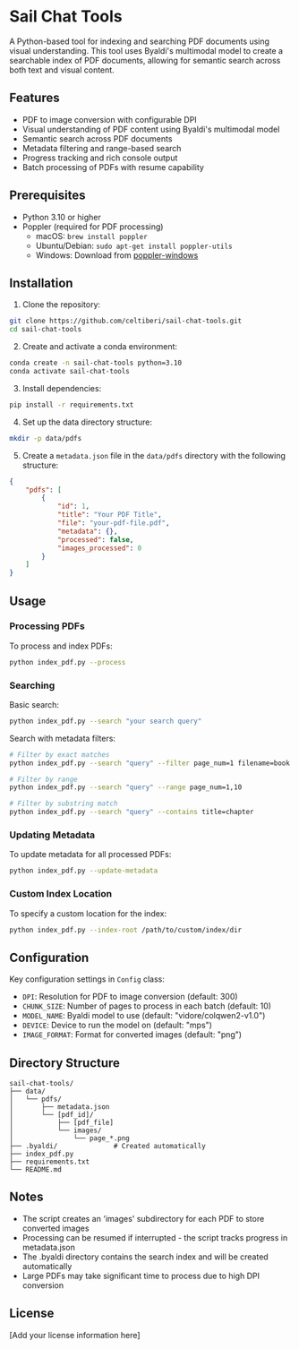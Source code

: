 # Sail Chat Tools

A Python-based tool for indexing and searching PDF documents using visual understanding. This tool uses Byaldi's multimodal model to create a searchable index of PDF documents, allowing for semantic search across both text and visual content.

## Features

- PDF to image conversion with configurable DPI
- Visual understanding of PDF content using Byaldi's multimodal model
- Semantic search across PDF documents
- Metadata filtering and range-based search
- Progress tracking and rich console output
- Batch processing of PDFs with resume capability

## Prerequisites

- Python 3.10 or higher
- Poppler (required for PDF processing)
  - macOS: `brew install poppler`
  - Ubuntu/Debian: `sudo apt-get install poppler-utils`
  - Windows: Download from [poppler-windows](http://blog.alivate.com.au/poppler-windows/)

## Installation

1. Clone the repository:
```bash
git clone https://github.com/celtiberi/sail-chat-tools.git
cd sail-chat-tools
```

2. Create and activate a conda environment:
```bash
conda create -n sail-chat-tools python=3.10
conda activate sail-chat-tools
```

3. Install dependencies:
```bash
pip install -r requirements.txt
```

4. Set up the data directory structure:
```bash
mkdir -p data/pdfs
```

5. Create a `metadata.json` file in the `data/pdfs` directory with the following structure:
```json
{
    "pdfs": [
        {
            "id": 1,
            "title": "Your PDF Title",
            "file": "your-pdf-file.pdf",
            "metadata": {},
            "processed": false,
            "images_processed": 0
        }
    ]
}
```

## Usage

### Processing PDFs

To process and index PDFs:
```bash
python index_pdf.py --process
```

### Searching

Basic search:
```bash
python index_pdf.py --search "your search query"
```

Search with metadata filters:
```bash
# Filter by exact matches
python index_pdf.py --search "query" --filter page_num=1 filename=book.pdf

# Filter by range
python index_pdf.py --search "query" --range page_num=1,10

# Filter by substring match
python index_pdf.py --search "query" --contains title=chapter
```

### Updating Metadata

To update metadata for all processed PDFs:
```bash
python index_pdf.py --update-metadata
```

### Custom Index Location

To specify a custom location for the index:
```bash
python index_pdf.py --index-root /path/to/custom/index/dir
```

## Configuration

Key configuration settings in `Config` class:
- `DPI`: Resolution for PDF to image conversion (default: 300)
- `CHUNK_SIZE`: Number of pages to process in each batch (default: 10)
- `MODEL_NAME`: Byaldi model to use (default: "vidore/colqwen2-v1.0")
- `DEVICE`: Device to run the model on (default: "mps")
- `IMAGE_FORMAT`: Format for converted images (default: "png")

## Directory Structure

```
sail-chat-tools/
├── data/
│   └── pdfs/
│       ├── metadata.json
│       └── [pdf_id]/
│           ├── [pdf_file]
│           └── images/
│               └── page_*.png
├── .byaldi/              # Created automatically
├── index_pdf.py
├── requirements.txt
└── README.md
```

## Notes

- The script creates an 'images' subdirectory for each PDF to store converted images
- Processing can be resumed if interrupted - the script tracks progress in metadata.json
- The .byaldi directory contains the search index and will be created automatically
- Large PDFs may take significant time to process due to high DPI conversion

## License

[Add your license information here] 